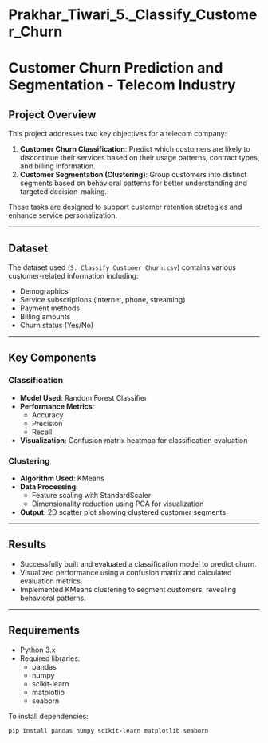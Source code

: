 # Prakhar_Tiwari_5._Classify_Customer_Churn
# Customer Churn Prediction and Segmentation - Telecom Industry

## Project Overview

This project addresses two key objectives for a telecom company:

1. **Customer Churn Classification**: Predict which customers are likely to discontinue their services based on their usage patterns, contract types, and billing information.
2. **Customer Segmentation (Clustering)**: Group customers into distinct segments based on behavioral patterns for better understanding and targeted decision-making.

These tasks are designed to support customer retention strategies and enhance service personalization.

---

## Dataset

The dataset used (`5. Classify Customer Churn.csv`) contains various customer-related information including:

- Demographics
- Service subscriptions (internet, phone, streaming)
- Payment methods
- Billing amounts
- Churn status (Yes/No)

---

## Key Components

### Classification
- **Model Used**: Random Forest Classifier
- **Performance Metrics**:
  - Accuracy
  - Precision
  - Recall
- **Visualization**: Confusion matrix heatmap for classification evaluation

### Clustering
- **Algorithm Used**: KMeans
- **Data Processing**:
  - Feature scaling with StandardScaler
  - Dimensionality reduction using PCA for visualization
- **Output**: 2D scatter plot showing clustered customer segments

---

## Results

- Successfully built and evaluated a classification model to predict churn.
- Visualized performance using a confusion matrix and calculated evaluation metrics.
- Implemented KMeans clustering to segment customers, revealing behavioral patterns.

---

## Requirements

- Python 3.x
- Required libraries:
  - pandas
  - numpy
  - scikit-learn
  - matplotlib
  - seaborn

To install dependencies:

```bash
pip install pandas numpy scikit-learn matplotlib seaborn
